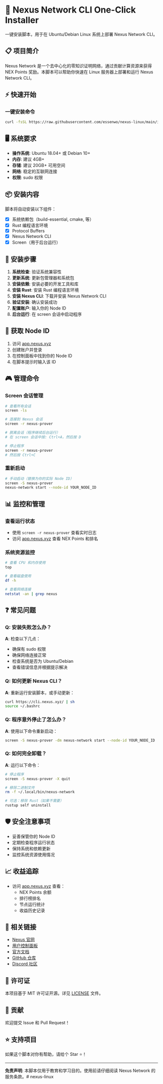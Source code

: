 # 🚀 Nexus Network CLI One-Click Installer

一键安装脚本，用于在 Ubuntu/Debian Linux 系统上部署 Nexus Network CLI。

## 📋 项目简介

Nexus Network 是一个去中心化的零知识证明网络，通过贡献计算资源来获得 NEX Points 奖励。本脚本可以帮助你快速在 Linux 服务器上部署和运行 Nexus Network CLI。

## ⚡ 快速开始

### 一键安装命令

```bash
curl -fsSL https://raw.githubusercontent.com/essenwo/nexus-linux/main/install_nexus.sh | bash
```

## 🖥️ 系统要求

- **操作系统**: Ubuntu 18.04+ 或 Debian 10+
- **内存**: 建议 4GB+
- **存储**: 建议 20GB+ 可用空间
- **网络**: 稳定的互联网连接
- **权限**: sudo 权限

## 📦 安装内容

脚本将自动安装以下组件：

- [x] 系统依赖包（build-essential, cmake, 等）
- [x] Rust 编程语言环境
- [x] Protocol Buffers
- [x] Nexus Network CLI
- [x] Screen（用于后台运行）

## 🔧 安装步骤

1. **系统检查**: 验证系统兼容性
2. **更新系统**: 更新包管理器和系统包
3. **安装依赖**: 安装必要的开发工具和库
4. **安装 Rust**: 安装 Rust 编程语言环境
5. **安装 Nexus CLI**: 下载并安装 Nexus Network CLI
6. **验证安装**: 确认安装成功
7. **配置账户**: 输入你的 Node ID
8. **后台运行**: 在 screen 会话中启动程序

## 📱 获取 Node ID

1. 访问 [app.nexus.xyz](https://app.nexus.xyz)
2. 创建账户并登录
3. 在控制面板中找到你的 Node ID
4. 在脚本提示时输入该 ID

## 🎮 管理命令

### Screen 会话管理

```bash
# 查看所有会话
screen -ls

# 连接到 Nexus 会话
screen -r nexus-prover

# 脱离会话（程序继续后台运行）
# 在 screen 会话中按: Ctrl+A，然后按 D

# 停止程序
screen -r nexus-prover
# 然后按 Ctrl+C
```

### 重新启动

```bash
# 手动启动（替换为你的实际 Node ID）
screen -S nexus-prover
nexus-network start --node-id YOUR_NODE_ID
```

## 📊 监控和管理

### 查看运行状态
- 使用 `screen -r nexus-prover` 查看实时日志
- 访问 [app.nexus.xyz](https://app.nexus.xyz) 查看 NEX Points 和排名

### 系统资源监控
```bash
# 查看 CPU 和内存使用
top

# 查看磁盘使用
df -h

# 查看网络连接
netstat -an | grep nexus
```

## ❓ 常见问题

### Q: 安装失败怎么办？
**A**: 检查以下几点：
- 确保有 sudo 权限
- 确保网络连接正常
- 检查系统是否为 Ubuntu/Debian
- 查看错误信息并根据提示解决

### Q: 如何更新 Nexus CLI？
**A**: 重新运行安装脚本，或手动更新：
```bash
curl https://cli.nexus.xyz/ | sh
source ~/.bashrc
```

### Q: 程序意外停止了怎么办？
**A**: 使用以下命令重新启动：
```bash
screen -S nexus-prover -dm nexus-network start --node-id YOUR_NODE_ID
```

### Q: 如何完全卸载？
**A**: 运行以下命令：
```bash
# 停止程序
screen -S nexus-prover -X quit

# 移除二进制文件
rm -f ~/.local/bin/nexus-network

# 可选：移除 Rust（如果不需要）
rustup self uninstall
```

## 🛡️ 安全注意事项

- 妥善保管你的 Node ID
- 定期检查程序运行状态
- 保持系统和依赖更新
- 监控系统资源使用情况

## 📈 收益追踪

- 访问 [app.nexus.xyz](https://app.nexus.xyz) 查看：
  - NEX Points 余额
  - 排行榜排名
  - 节点运行统计
  - 收益历史记录

## 🔗 相关链接

- [Nexus 官网](https://nexus.xyz)
- [用户控制面板](https://app.nexus.xyz)
- [官方文档](https://docs.nexus.xyz)
- [GitHub 仓库](https://github.com/nexus-xyz)
- [Discord 社区](https://discord.gg/nexus)

## 📄 许可证

本项目基于 MIT 许可证开源。详见 [LICENSE](LICENSE) 文件。

## 🤝 贡献

欢迎提交 Issue 和 Pull Request！

## ⭐ 支持项目

如果这个脚本对你有帮助，请给个 Star ⭐！

---

**免责声明**: 本脚本仅用于教育和学习目的。使用前请仔细阅读 Nexus Network 的服务条款。# nexus-linux
